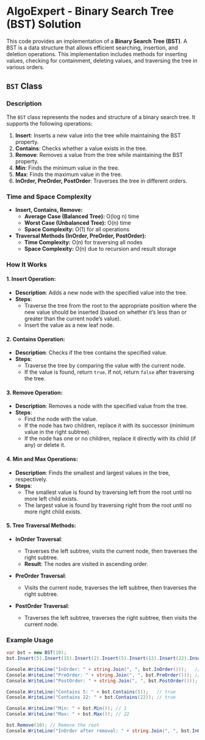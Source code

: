 # AlgoExpert - Binary Search Tree (BST) Solution

This code provides an implementation of a **Binary Search Tree (BST)**. A BST is a data structure that allows efficient searching, insertion, and deletion operations. This implementation includes methods for inserting values, checking for containment, deleting values, and traversing the tree in various orders.

## `BST` Class

### Description
The `BST` class represents the nodes and structure of a binary search tree. It supports the following operations:
1. **Insert**: Inserts a new value into the tree while maintaining the BST property.
2. **Contains**: Checks whether a value exists in the tree.
3. **Remove**: Removes a value from the tree while maintaining the BST property.
4. **Min**: Finds the minimum value in the tree.
5. **Max**: Finds the maximum value in the tree.
6. **InOrder, PreOrder, PostOrder**: Traverses the tree in different orders.

### Time and Space Complexity
- **Insert, Contains, Remove:**
  - **Average Case (Balanced Tree):** O(log n) time
  - **Worst Case (Unbalanced Tree):** O(n) time
  - **Space Complexity:** O(1) for all operations
- **Traversal Methods (InOrder, PreOrder, PostOrder):**
  - **Time Complexity:** O(n) for traversing all nodes
  - **Space Complexity:** O(n) due to recursion and result storage

### How It Works

#### 1. **Insert Operation:**
- **Description**: Adds a new node with the specified value into the tree.
- **Steps**:
  - Traverse the tree from the root to the appropriate position where the new value should be inserted (based on whether it’s less than or greater than the current node’s value).
  - Insert the value as a new leaf node.
  
#### 2. **Contains Operation:**
- **Description**: Checks if the tree contains the specified value.
- **Steps**:
  - Traverse the tree by comparing the value with the current node.
  - If the value is found, return `true`. If not, return `false` after traversing the tree.

#### 3. **Remove Operation:**
- **Description**: Removes a node with the specified value from the tree.
- **Steps**:
  - Find the node with the value.
  - If the node has two children, replace it with its successor (minimum value in the right subtree).
  - If the node has one or no children, replace it directly with its child (if any) or delete it.

#### 4. **Min and Max Operations:**
- **Description**: Finds the smallest and largest values in the tree, respectively.
- **Steps**:
  - The smallest value is found by traversing left from the root until no more left child exists.
  - The largest value is found by traversing right from the root until no more right child exists.

#### 5. **Tree Traversal Methods:**
- **InOrder Traversal**:
  - Traverses the left subtree, visits the current node, then traverses the right subtree.
  - **Result**: The nodes are visited in ascending order.

- **PreOrder Traversal**:
  - Visits the current node, traverses the left subtree, then traverses the right subtree.

- **PostOrder Traversal**:
  - Traverses the left subtree, traverses the right subtree, then visits the current node.

### Example Usage

```csharp
var bst = new BST(10);
bst.Insert(5).Insert(15).Insert(2).Insert(5).Insert(13).Insert(22).Insert(1).Insert(14);

Console.WriteLine("InOrder: " + string.Join(", ", bst.InOrder()));   // [1, 2, 5, 5, 10, 13, 14, 15, 22]
Console.WriteLine("PreOrder: " + string.Join(", ", bst.PreOrder())); // [10, 5, 2, 1, 5, 15, 13, 14, 22]
Console.WriteLine("PostOrder: " + string.Join(", ", bst.PostOrder())); // [1, 2, 5, 5, 14, 13, 22, 15, 10]

Console.WriteLine("Contains 5: " + bst.Contains(5));   // true
Console.WriteLine("Contains 22: " + bst.Contains(22)); // true

Console.WriteLine("Min: " + bst.Min()); // 1
Console.WriteLine("Max: " + bst.Max()); // 22

bst.Remove(10); // Remove the root
Console.WriteLine("InOrder after removal: " + string.Join(", ", bst.InOrder())); // [1, 2, 5, 5, 13, 14, 15, 22]
